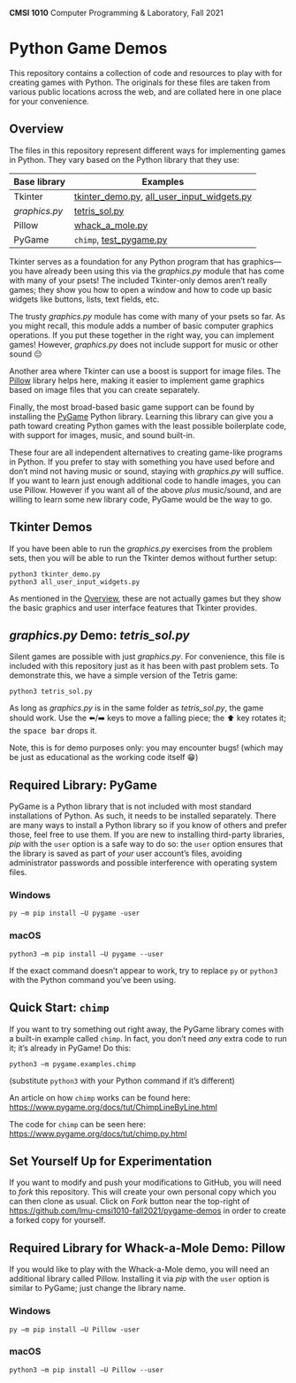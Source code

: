 **CMSI 1010** Computer Programming & Laboratory, Fall 2021

# Python Game Demos
This repository contains a collection of code and resources to play with for creating games with Python. The originals for these files are taken from various public locations across the web, and are collated here in one place for your convenience.

## Overview
The files in this repository represent different ways for implementing games in Python. They vary based on the Python library that they use:

| Base library | Examples |
|----|----|
| Tkinter | [tkinter_demo.py](./tkinter_demo.py), [all_user_input_widgets.py](./all_user_input_widgets.py) |
| _graphics.py_ | [tetris_sol.py](./tetris_sol.py) |
| Pillow | [whack_a_mole.py](./whack_a_mole.py) |
| PyGame | `chimp`, [test_pygame.py](./test_pygame.py) |

Tkinter serves as a foundation for any Python program that has graphics—you have already been using this via the _graphics.py_ module that has come with many of your psets! The included Tkinter-only demos aren’t really games; they show you how to open a window and how to code up basic widgets like buttons, lists, text fields, etc.

The trusty _graphics.py_ module has come with many of your psets so far. As you might recall, this module adds a number of basic computer graphics operations. If you put these together in the right way, you can implement games! However, _graphics.py_ does not include support for music or other sound 😔

Another area where Tkinter can use a boost is support for image files. The [Pillow](https://python-pillow.org) library helps here, making it easier to implement game graphics based on image files that you can create separately.

Finally, the most broad-based basic game support can be found by installing the [PyGame](https://www.pygame.org) Python library. Learning this library can give you a path toward creating Python games with the least possible boilerplate code, with support for images, music, and sound built-in.

These four are all independent alternatives to creating game-like programs in Python. If you prefer to stay with something you have used before and don’t mind not having music or sound, staying with _graphics.py_ will suffice. If you want to learn just enough additional code to handle images, you can use Pillow. However if you want all of the above _plus_ music/sound, and are willing to learn some new library code, PyGame would be the way to go.

## Tkinter Demos
If you have been able to run the _graphics.py_ exercises from the problem sets, then you will be able to run the Tkinter demos without further setup:

    python3 tkinter_demo.py
    python3 all_user_input_widgets.py

As mentioned in the [Overview](#overview), these are not actually games but they show the basic graphics and user interface features that Tkinter provides.

## _graphics.py_ Demo: _tetris_sol.py_
Silent games are possible with just _graphics.py_. For convenience, this file is included with this repository just as it has been with past problem sets. To demonstrate this, we have a simple version of the Tetris game:

    python3 tetris_sol.py

As long as _graphics.py_ is in the same folder as _tetris_sol.py_, the game should work. Use the ⬅️/➡️ keys to move a falling piece; the ⬆️ key rotates it; the <kbd>space bar</kbd> drops it.

Note, this is for demo purposes only: you may encounter bugs! (which may be just as educational as the working code itself 😁)

## Required Library: PyGame
PyGame is a Python library that is not included with most standard installations of Python. As such, it needs to be installed separately. There are many ways to install a Python library so if you know of others and prefer those, feel free to use them. If you are new to installing third-party libraries, _pip_ with the `user` option is a safe way to do so: the `user` option ensures that the library is saved as part of _your_ user account’s files, avoiding administrator passwords and possible interference with operating system files.

### Windows

    py –m pip install –U pygame -user

### macOS

    python3 –m pip install –U pygame --user

If the exact command doesn’t appear to work, try to replace `py` or `python3` with the Python command you’ve been using.

## Quick Start: `chimp`
If you want to try something out right away, the PyGame library comes with a built-in example called `chimp`. In fact, you don’t need _any_ extra code to run it; it’s already in PyGame! Do this:

    python3 –m pygame.examples.chimp

(substitute `python3` with your Python command if it’s different)

An article on how `chimp` works can be found here: https://www.pygame.org/docs/tut/ChimpLineByLine.html

The code for `chimp` can be seen here: https://www.pygame.org/docs/tut/chimp.py.html

## Set Yourself Up for Experimentation
If you want to modify and push your modifications to GitHub, you will need to _fork_ this repository. This will create your own personal copy which you can then clone as usual. Click on _Fork_ button near the top-right of https://github.com/lmu-cmsi1010-fall2021/pygame-demos in order to create a forked copy for yourself.

## Required Library for Whack-a-Mole Demo: Pillow
If you would like to play with the Whack-a-Mole demo, you will need an additional library called Pillow. Installing it via _pip_ with the `user` option is similar to PyGame; just change the library name.

### Windows

    py –m pip install –U Pillow -user

### macOS

    python3 –m pip install –U Pillow --user

